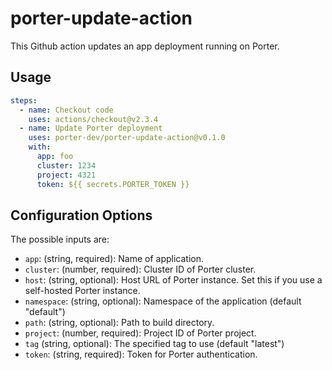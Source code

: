 # porter-update-action

This Github action updates an app deployment running on Porter.

Usage
---
```yaml
steps:
  - name: Checkout code
    uses: actions/checkout@v2.3.4
  - name: Update Porter deployment
    uses: porter-dev/porter-update-action@v0.1.0
    with:
      app: foo
      cluster: 1234
      project: 4321
      token: ${{ secrets.PORTER_TOKEN }}
```

Configuration Options
---

The possible inputs are:

- `app`: (string, required): Name of application.
- `cluster`: (number, required): Cluster ID of Porter cluster.
- `host`: (string, optional): Host URL of Porter instance. Set this if you use a self-hosted Porter instance.
- `namespace`: (string, optional): Namespace of the application (default "default")
- `path`: (string, optional): Path to build directory.
- `project`: (number, required): Project ID of Porter project.
- `tag` (string, optional): The specified tag to use (default "latest")
- `token`: (string, required): Token for Porter authentication.
